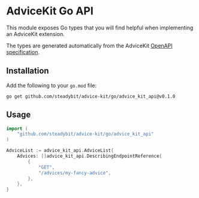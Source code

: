 # AdviceKit Go API

This module exposes Go types that you will find helpful when implementing an AdviceKit extension.

The types are generated automatically from the AdviceKit [OpenAPI specification](https://github.com/steadybit/advice-kit/tree/main/openapi).

## Installation

Add the following to your `go.mod` file:

```
go get github.com/steadybit/advice-kit/go/advice_kit_api@v0.1.0
```

## Usage

```go
import (
	"github.com/steadybit/advice-kit/go/advice_kit_api"
)

AdviceList := advice_kit_api.AdviceList{
    Advices: []advice_kit_api.DescribingEndpointReference{
        {
            "GET",
            "/advices/my-fancy-advice",
        },
    },
}
```